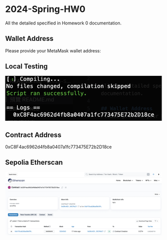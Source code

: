 # 2024-Spring-HW0

All the detailed specified in Homework 0 documentation.

## Wallet Address
Please provide your MetaMask wallet address:

## Local Testing
![alt text](image.png)

## Contract Address
0xC8F4ac6962d4fb8a0407a1fc773475E72b2D18ce

## Sepolia Etherscan
![alt text](image-1.png)
